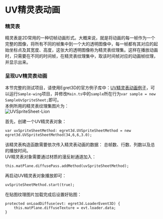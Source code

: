 # UV精灵表动画    
     
### 精灵表   
精灵表是2D常用的一种切帧动画形式。大概来说，就是将动画的每一帧作为一个完整的图像，将所有不同的帧集中到一个大的透明图像中，每一帧都有其对应的起始坐标点及其宽度、高度，这张大的透明图像称为精灵表纹理集。这样在播放动画时，只需要在不同的时间帧，在精灵表纹理集中，取该时间帧对应的动画帧纹理，并显示出来。      

### 呈现UV精灵表动画      
本节完整的测试项目，请使用Egret3D的官方例子库中：[UV精灵表动画例子](https://github.com/egret-labs/egret-3d/blob/master/Sample-wing/src/SampleUvSpriteSheet.ts)，可以运行`Sample-wing`项目，并修改`Main.ts`中的`sample`所在行为`var sample = new SampleUvSpriteSheet;`即可。            
本例所用的精灵表纹理集图片为：   
![UVSpriteSheet-Lion][]    


首先，创建一个UV精灵表对象：    
```
var uvSpriteSheetMethod: egret3d.UVSpriteSheetMethod = new egret3d.UVSpriteSheetMethod(34,6,6,3.0);
```
该精灵表构造函数需要依次传入精灵表动画的数据： 总帧数、行数、列数以及总的播放时间。    
UV精灵表对象需要通过材质的漫反射通道加入：    
```
this.matPlane.diffusePass.addMethod(uvSpriteSheetMethod);
```   
再启动UV精灵表对象播放即可：   
```
uvSpriteSheetMethod.start(true);
```
在贴图纹理图片加载完成后设置好贴图：  
```
protected onLoadDiffuse(evt: egret3d.LoaderEvent3D) {
	this.matPlane.diffuseTexture = evt.loader.data;
}
```    

[UVSpriteSheet-Lion]: /cn/data/upload/asset/20160612/575cd8fe67128.png
